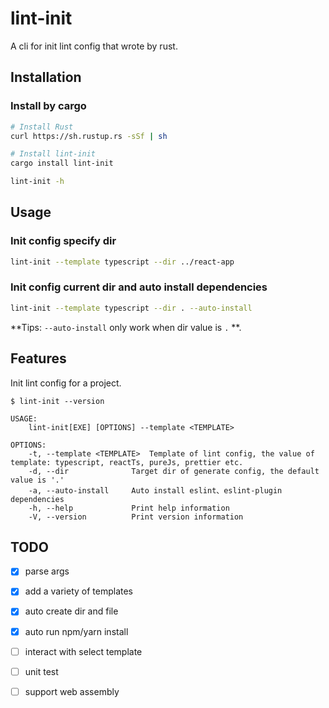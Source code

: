 # lint-init

A cli for init lint config that wrote by rust.

## Installation

### Install by cargo

```bash
# Install Rust
curl https://sh.rustup.rs -sSf | sh

# Install lint-init
cargo install lint-init

lint-init -h
```

## Usage

### Init config specify dir

```bash
lint-init --template typescript --dir ../react-app
```

### Init config current dir and auto install dependencies

```bash
lint-init --template typescript --dir . --auto-install
```

**Tips: `--auto-install` only work when dir value is `.` **.

## Features

Init lint config for a project.

```console
$ lint-init --version

USAGE:
    lint-init[EXE] [OPTIONS] --template <TEMPLATE>

OPTIONS:
    -t, --template <TEMPLATE>  Template of lint config, the value of template: typescript, reactTs, pureJs, prettier etc.
    -d, --dir              Target dir of generate config, the default value is '.'
    -a, --auto-install     Auto install eslint、eslint-plugin dependencies
    -h, --help             Print help information
    -V, --version          Print version information
```

## TODO

- [x] parse args

- [x] add a variety of templates

- [x] auto create dir and file

- [x] auto run npm/yarn install

- [ ] interact with select template

- [ ] unit test

- [ ] support web assembly
